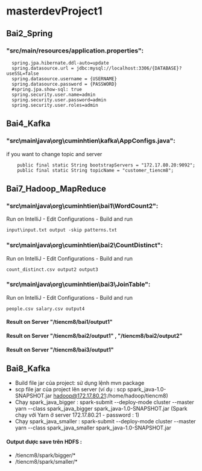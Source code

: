 # masterdevProject1
## Bai2_Spring
###  "src/main/resources/application.properties":
```
  spring.jpa.hibernate.ddl-auto=update
  spring.datasource.url = jdbc:mysql://localhost:3306/{DATABASE}?useSSL=false
  spring.datasource.username = {USERNAME}
  spring.datasource.password = {PASSWORD}
  #spring.jpa.show-sql: true
  spring.security.user.name=admin
  spring.security.user.password=admin
  spring.security.user.roles=admin
```
## Bai4_Kafka
###  "src\main\java\org\cuminhtien\kafka\AppConfigs.java":
if you want to change topic and server
```
    public final static String bootstrapServers = "172.17.80.20:9092";
    public final static String topicName = "customer_tiencm8";
```
## Bai7_Hadoop_MapReduce
###  "src\main\java\org\cuminhtien\bai1\WordCount2":
Run on IntelliJ - Edit Configurations - Build and run
```
input\input.txt output -skip patterns.txt
```
###  "src\main\java\org\cuminhtien\bai2\CountDistinct":
Run on IntelliJ - Edit Configurations - Build and run
```
count_distinct.csv output2 output3
```
###  "src\main\java\org\cuminhtien\bai3\JoinTable":
Run on IntelliJ - Edit Configurations - Build and run
```
people.csv salary.csv output4
```
#### Result on Server "/tiencm8/bai1/output1"
#### Result on Server "/tiencm8/bai2/output1" , "/tiencm8/bai2/output2"
#### Result on Server "/tiencm8/bai3/output1"
## Bai8_Kafka
+ Build file jar của project: sử dụng lệnh mvn package
+ scp file jar của project lên server (ví dụ : scp spark_java-1.0-SNAPSHOT.jar hadoop@172.17.80.21:/home/hadoop/tiencm8)
+ Chạy spark_java_bigger : spark-submit --deploy-mode cluster --master yarn --class spark_java_bigger spark_java-1.0-SNAPSHOT.jar (Spark chạy với Yarn ở server 172.17.80.21 - password : 1)
+ Chạy spark_java_smaller : spark-submit --deploy-mode cluster --master yarn --class spark_java_smaller spark_java-1.0-SNAPSHOT.jar
#### Output được save trên HDFS :
+ /tiencm8/spark/bigger/*
+ /tiencm8/spark/smaller/*

